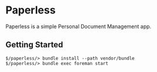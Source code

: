 Paperless
=========

Paperless is a simple Personal Document Management app.

Getting Started
---------------

```
$/paperless/> bundle install --path vendor/bundle
$/paperless/> bundle exec foreman start
```